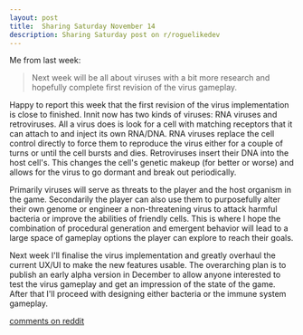 ```yaml
---
layout: post
title:  Sharing Saturday November 14
description: Sharing Saturday post on r/roguelikedev
---
```


Me from last week:

> Next week will be all about viruses with a bit more research and hopefully complete first revision of the virus gameplay.

Happy to report this week that the first revision of the virus implementation is close to finished. Innit now has two kinds of viruses: RNA viruses and retroviruses. All a virus does is look for a cell with matching receptors that it can attach to and inject its own RNA/DNA. RNA viruses replace the cell control directly to force them to reproduce the virus either for a couple of turns or until  the cell bursts and dies. Retroviruses insert their DNA into the host cell's. This changes the cell's genetic makeup (for better or worse) and allows for the virus to go dormant and break out periodically. 

Primarily viruses will serve as threats to the player and the host organism in the game. Secondarily the player can also use them to purposefully alter their own genome or engineer a non-threatening virus to attack harmful bacteria or improve the abilities of friendly cells. This is where I hope the combination of procedural generation and emergent behavior will lead to a large space of gameplay options the player can explore to reach their goals.

Next week I'll finalise the virus implementation and greatly overhaul the current UX/UI to make the new features usable. The overarching plan is to publish an early alpha version in December to allow anyone interested to test the virus gameplay and get an impression of the state of the game. After that I'll proceed with designing either bacteria or the immune system gameplay.

[comments on reddit](https://www.reddit.com/r/roguelikedev/comments/jtqxw2/sharing_saturday_337/)
